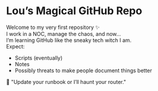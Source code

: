 # Lou’s Magical GitHub Repo

Welcome to my very first repository ✨  
I work in a NOC, manage the chaos, and now…  
I’m learning GitHub like the sneaky tech witch I am.  
Expect:
- Scripts (eventually)
- Notes
- Possibly threats to make people document things better

🔮 "Update your runbook or I’ll haunt your router."
